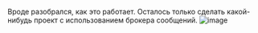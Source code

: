 Вроде разобрался, как это работает. Осталось только сделать какой-нибудь проект с использованием брокера сообщений.
![image](https://github.com/user-attachments/assets/659506cf-1dac-4126-a7df-ecd1b2afddb1)
